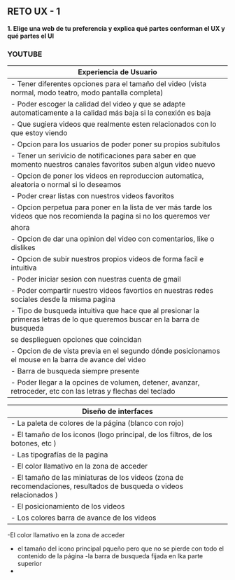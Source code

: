 ## RETO UX - 1

**1. Elige una web de tu preferencia y explica qué partes conforman el UX y qué partes el UI**

### YOUTUBE

|  Experiencia de Usuario                                                                                                      |
| ---------------------------------------------------------------------------------------------------------------------------- |
| - Tener diferentes opciones para el tamaño del video (vista normal, modo teatro, modo pantalla completa)                     |
| - Poder escoger la calidad del video y que se adapte automaticamente a la calidad más baja si la conexión es baja            |
| - Que sugiera videos que realmente esten relacionados con lo que estoy viendo                                                |
| - Opcion para los usuarios de poder poner su propios subitulos                                                               |
| - Tener un serivicio de notificaciones para saber en que momento nuestros canales favoritos suben algun video nuevo          |
| - Opcion de poner los videos en reproduccion automatica, aleatoria o normal si lo deseamos                                   |
| - Poder crear listas con nuestros videos favoritos                                                                           |
| - Opcion perpetua para poner en la lista de ver más tarde los videos que nos recomienda la pagina si no los queremos ver     |
|   ahora                                                                                                                      |
| - Opcion de dar una opinion del video con comentarios, like o dislikes                                                       |
| - Opcion de subir nuestros propios videos de forma facil e intuitiva                                                         |
| - Poder iniciar sesion con nuestras cuenta de gmail                                                                          |
| - Poder compartir nuestro videos favortios en nuestras redes sociales desde la misma pagina                                  |
| - Tipo de busqueda intuitiva que hace que al presionar la primeras letras de lo que queremos buscar en la barra de busqueda  |
|   se desplieguen opciones que coincidan                                                                                      |
| - Opcion de de vista previa en el segundo dónde posicionamos el mouse en la barra de avance del  video                       |
| - Barra de busqueda siempre presente                                                                                         |
| - Poder llegar a la opcines de volumen, detener, avanzar, retroceder, etc con las letras y flechas del teclado               |

| Diseño de interfaces
|-----------------------------------------------------------------------------------------------------------------------------|
| - La paleta de colores de la página (blanco con rojo) |
| - El tamaño de los iconos (logo principal, de los filtros, de los botones, etc ) |
| - Las tipografías de la pagina |
| - El color llamativo en la zona de acceder |
| - El tamaño de las miniaturas de los videos (zona de recomendaciones, resultados de busqueda o videos relacionados ) |
| - El posicionamiento de los videos  |
| - Los colores barra de avance de los videos |














-El color llamativo en la zona de acceder

- el tamaño del icono principal pqueño pero que no se pierde con todo el contenido de la página
-la barra de busqueda fijada en lka parte superior
-
